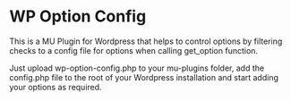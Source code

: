 # WP Option Config

This is a MU Plugin for Wordpress that helps to control options by filtering checks to a config file for options when calling get_option function.

Just upload wp-option-config.php to your mu-plugins folder, add the config.php file to the root of your Wordpress installation and start adding your options as required.